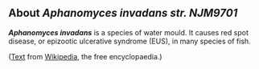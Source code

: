 About *Aphanomyces invadans str. NJM9701* 
-----------------------------------------



***Aphanomyces invadans*** is a species of water mould. It causes red
spot disease, or epizootic ulcerative syndrome (EUS), in many species of
fish.

([Text](http://en.wikipedia.org/wiki/Aphanomyces_invadans) from
[Wikipedia](http://en.wikipedia.org/), the free encyclopaedia.)
